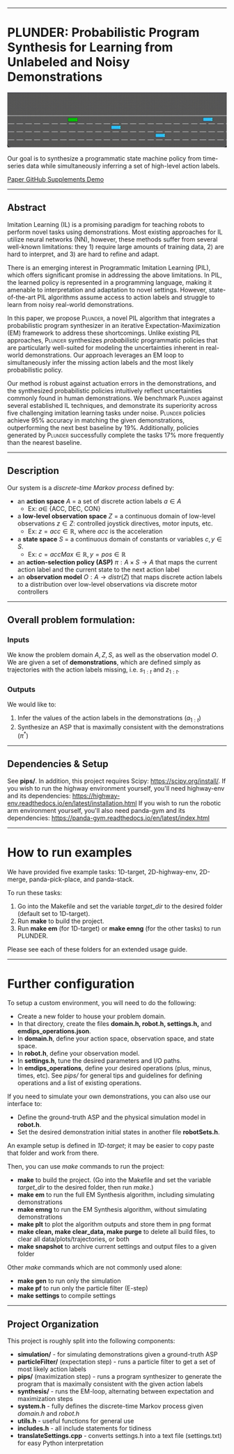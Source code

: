 

<link rel="stylesheet" type="text/css" href="assets/style.css">
<link rel="stylesheet" href="https://cdnjs.cloudflare.com/ajax/libs/font-awesome/6.0.0-beta3/css/all.min.css">

---

# PLUNDER: Probabilistic Program Synthesis for Learning from Unlabeled and Noisy Demonstrations

![](assets/asp_8.gif)

Our goal is to synthesize a programmatic state machine policy from time-series data while simultaneously inferring a set of high-level action labels. 

<div class="icon-container">

  <a href="https://arxiv.org/abs/2303.01440" class="icon-button arxiv" target="_blank" title="ArXiv Paper">
    <i class="fas fa-scroll"></i>
    <span>Paper</span>
  </a>

  <a href="https://github.com/ut-amrl/coda-models" class="icon-button github" target="_blank" title="GitHub Repository">
    <i class="fab fa-github"></i>
    <span>GitHub</span>
  </a>


  <a href="https://drive.google.com/drive/folders/1QaKtIvmKhZjxIwY9ANSPpjYl0teoNW5S" class="icon-button drive" target="_blank" title="Supplementary Videos and Tables">
    <i class="fab fa-google-drive"></i>
    <span>Supplements</span>
  </a>

  <a href="https://www.youtube.com/watch?v=Fy1P_46c54A" class="icon-button youtube" target="_blank" title="YouTube Video">
    <i class="fab fa-youtube"></i>
    <span>Demo</span>
  </a>


</div>

---
## Abstract


Imitation Learning (IL) is a promising paradigm for teaching robots to perform novel tasks using demonstrations. Most existing approaches for IL utilize neural networks (NN), however, these methods suffer from several well-known limitations: they 1) require large amounts of training data, 2) are hard to interpret, and 3) are hard to refine and adapt.


There is an emerging interest in Programmatic Imitation Learning (PIL), which offers significant promise in addressing the above limitations. In PIL, the learned policy is represented in a programming language, making it amenable to interpretation and adaptation to novel settings. However, state-of-the-art PIL algorithms assume access to action labels and struggle to learn from noisy real-world demonstrations.


In this paper, we propose <span class="smallcaps">Plunder</span>, a novel PIL algorithm that integrates a probabilistic program synthesizer in an iterative Expectation-Maximization (EM) framework to address these shortcomings.  Unlike existing PIL approaches, <span class="smallcaps">Plunder</span> synthesizes *probabilistic* programmatic policies that are particularly well-suited for modeling the uncertainties inherent in real-world demonstrations. Our approach leverages an EM loop to simultaneously infer the missing action labels and the most likely probabilistic policy.

Our method is robust against actuation errors in the demonstrations, and the synthesized probabilistic policies intuitively reflect uncertainties commonly found in human demonstrations. We benchmark <span class="smallcaps">Plunder</span> against several established IL techniques, and demonstrate its superiority across five challenging imitation learning tasks under noise. <span class="smallcaps">Plunder</span> policies achieve $95\%$ accuracy in matching the given demonstrations, outperforming the next best baseline by $19\%$. Additionally, policies generated by <span class="smallcaps">Plunder</span> successfully complete the tasks $17\%$ more frequently than the nearest baseline.

---
## Description

Our system is a *discrete-time Markov process* defined by:
   - an **action space** $A$ = a set of discrete action labels $a \in A$
     - Ex: $a \in$ {ACC, DEC, CON}
   - a **low-level observation space** $Z$ = a continuous domain of low-level observations $z \in Z$: controlled joystick directives, motor inputs, etc.
     - Ex: $z = acc \in \mathbb{R}$, where $acc$ is the acceleration
   - a **state space** $S$ = a continuous domain of constants or variables $c, y \in S$.
     - Ex: $c = accMax \in \mathbb{R}, y = pos \in \mathbb{R}$
   - an **action-selection policy (ASP)** $\pi: A \times S \rightarrow A$ that maps the current action label and the current state to the next action label
   - an **observation model** $O: A \rightarrow distr(Z)$ that maps discrete action labels to a distribution over low-level observations via discrete motor controllers

---
## Overall problem formulation:
### Inputs
We know the problem domain $A, Z, S$, as well as the observation model $O$. We are given a set of **demonstrations**, which are defined simply as trajectories with the action labels missing, i.e. $s_{1:t}$ and $z_{1:t}$.

### Outputs
We would like to:
1. Infer the values of the action labels in the demonstrations ($a_{1:t}$)
2. Synthesize an ASP that is maximally consistent with the demonstrations ($\pi^*$)

---
## Dependencies & Setup
See **pips/**. 
In addition, this project requires Scipy: https://scipy.org/install/.
If you wish to run the highway environment yourself, you'll need highway-env and its dependencies: https://highway-env.readthedocs.io/en/latest/installation.html
If you wish to run the robotic arm environment yourself, you'll also need panda-gym and its dependencies: https://panda-gym.readthedocs.io/en/latest/index.html

---
# How to run examples
We have provided five example tasks: 1D-target, 2D-highway-env, 2D-merge, panda-pick-place, and panda-stack.

To run these tasks:
1. Go into the Makefile and set the variable *target_dir* to the desired folder (default set to 1D-target).
2. Run **make** to build the project.
3. Run **make em** (for 1D-target) or **make emng** (for the other tasks) to run PLUNDER.

Please see each of these folders for an extended usage guide.

---
# Further configuration
To setup a custom environment, you will need to do the following:
- Create a new folder to house your problem domain. 
- In that directory, create the files **domain.h, robot.h, settings.h,** and **emdips_operations.json**. 
- In **domain.h**, define your action space, observation space, and state space.
- In **robot.h**, define your observation model.
- In **settings.h**, tune the desired parameters and I/O paths.
- In **emdips_operations**, define your desired operations (plus, minus, times, etc). See *pips/* for general tips and guidelines for defining operations and a list of existing operations.

If you need to simulate your own demonstrations, you can also use our interface to:
- Define the ground-truth ASP and the physical simulation model in **robot.h**.
- Set the desired demonstration initial states in another file **robotSets.h**.

An example setup is defined in *1D-target*; it may be easier to copy paste that folder and work from there.

Then, you can use *make* commands to run the project:
- **make** to build the project. (Go into the Makefile and set the variable *target_dir* to the desired folder, then run *make*.)
- **make em** to run the full EM Synthesis algorithm, including simulating demonstrations
- **make emng** to run the EM Synthesis algorithm, without simulating demonstrations
- **make plt** to plot the algorithm outputs and store them in png format
- **make clean, make clear_data, make purge** to delete all build files, to clear all data/plots/trajectories, or both
- **make snapshot** to archive current settings and output files to a given folder

Other *make* commands which are not commonly used alone:
- **make gen** to run only the simulation
- **make pf** to run only the particle filter (E-step)
- **make settings** to compile settings

---
## Project Organization
This project is roughly split into the following components:

- **simulation/** - for simulating demonstrations given a ground-truth ASP
- **particleFilter/** (expectation step) - runs a particle filter to get a set of most likely action labels
- **pips/** (maximization step) - runs a program synthesizer to generate the program that is maximally consistent with the given action labels
- **synthesis/** - runs the EM-loop, alternating between expectation and maximization steps
- **system.h** - fully defines the discrete-time Markov process given *domain.h* and *robot.h*
- **utils.h** - useful functions for general use
- **includes.h** - all include statements for tidiness
- **translateSettings.cpp** - converts settings.h into a text file (settings.txt) for easy Python interpretation